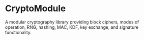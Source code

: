 # CryptoModule
A modular cryptography library providing block ciphers, modes of operation, RNG, hashing, MAC, KDF, key exchange, and signature functionality.
